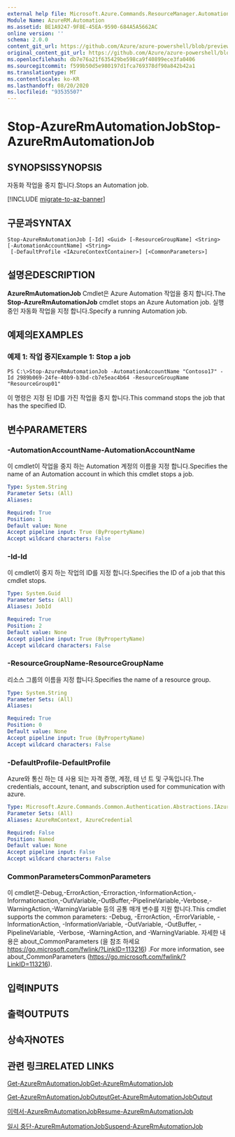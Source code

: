 ```yaml
---
external help file: Microsoft.Azure.Commands.ResourceManager.Automation.dll-Help.xml
Module Name: AzureRM.Automation
ms.assetid: BE1A9247-9F8E-45EA-9590-684A5A5662AC
online version: ''
schema: 2.0.0
content_git_url: https://github.com/Azure/azure-powershell/blob/preview/src/ResourceManager/Automation/Commands.Automation/help/Stop-AzureRMAutomationJob.md
original_content_git_url: https://github.com/Azure/azure-powershell/blob/preview/src/ResourceManager/Automation/Commands.Automation/help/Stop-AzureRMAutomationJob.md
ms.openlocfilehash: db7e76a21f635429be598ca9f40899ece3fa0406
ms.sourcegitcommit: f599b50d5e980197d1fca769378df90a842b42a1
ms.translationtype: MT
ms.contentlocale: ko-KR
ms.lasthandoff: 08/20/2020
ms.locfileid: "93535507"
---
```

# <span data-ttu-id="4fed8-101">Stop-AzureRmAutomationJob</span><span class="sxs-lookup"><span data-stu-id="4fed8-101">Stop-AzureRmAutomationJob</span></span>

## <span data-ttu-id="4fed8-102">SYNOPSIS</span><span class="sxs-lookup"><span data-stu-id="4fed8-102">SYNOPSIS</span></span>
<span data-ttu-id="4fed8-103">자동화 작업을 중지 합니다.</span><span class="sxs-lookup"><span data-stu-id="4fed8-103">Stops an Automation job.</span></span>

[!INCLUDE [migrate-to-az-banner](../../includes/migrate-to-az-banner.md)]

## <span data-ttu-id="4fed8-104">구문과</span><span class="sxs-lookup"><span data-stu-id="4fed8-104">SYNTAX</span></span>

```
Stop-AzureRmAutomationJob [-Id] <Guid> [-ResourceGroupName] <String> [-AutomationAccountName] <String>
 [-DefaultProfile <IAzureContextContainer>] [<CommonParameters>]
```

## <span data-ttu-id="4fed8-105">설명은</span><span class="sxs-lookup"><span data-stu-id="4fed8-105">DESCRIPTION</span></span>
<span data-ttu-id="4fed8-106">**AzureRmAutomationJob** Cmdlet은 Azure Automation 작업을 중지 합니다.</span><span class="sxs-lookup"><span data-stu-id="4fed8-106">The **Stop-AzureRmAutomationJob** cmdlet stops an Azure Automation job.</span></span>
<span data-ttu-id="4fed8-107">실행 중인 자동화 작업을 지정 합니다.</span><span class="sxs-lookup"><span data-stu-id="4fed8-107">Specify a running Automation job.</span></span>

## <span data-ttu-id="4fed8-108">예제의</span><span class="sxs-lookup"><span data-stu-id="4fed8-108">EXAMPLES</span></span>

### <span data-ttu-id="4fed8-109">예제 1: 작업 중지</span><span class="sxs-lookup"><span data-stu-id="4fed8-109">Example 1: Stop a job</span></span>
```
PS C:\>Stop-AzureRmAutomationJob -AutomationAccountName "Contoso17" -Id 2989b069-24fe-40b9-b3bd-cb7e5eac4b64 -ResourceGroupName "ResourceGroup01"
```

<span data-ttu-id="4fed8-110">이 명령은 지정 된 ID를 가진 작업을 중지 합니다.</span><span class="sxs-lookup"><span data-stu-id="4fed8-110">This command stops the job that has the specified ID.</span></span>

## <span data-ttu-id="4fed8-111">변수</span><span class="sxs-lookup"><span data-stu-id="4fed8-111">PARAMETERS</span></span>

### <span data-ttu-id="4fed8-112">-AutomationAccountName</span><span class="sxs-lookup"><span data-stu-id="4fed8-112">-AutomationAccountName</span></span>
<span data-ttu-id="4fed8-113">이 cmdlet이 작업을 중지 하는 Automation 계정의 이름을 지정 합니다.</span><span class="sxs-lookup"><span data-stu-id="4fed8-113">Specifies the name of an Automation account in which this cmdlet stops a job.</span></span>

```yaml
Type: System.String
Parameter Sets: (All)
Aliases: 

Required: True
Position: 1
Default value: None
Accept pipeline input: True (ByPropertyName)
Accept wildcard characters: False
```

### <span data-ttu-id="4fed8-114">-Id</span><span class="sxs-lookup"><span data-stu-id="4fed8-114">-Id</span></span>
<span data-ttu-id="4fed8-115">이 cmdlet이 중지 하는 작업의 ID를 지정 합니다.</span><span class="sxs-lookup"><span data-stu-id="4fed8-115">Specifies the ID of a job that this cmdlet stops.</span></span>

```yaml
Type: System.Guid
Parameter Sets: (All)
Aliases: JobId

Required: True
Position: 2
Default value: None
Accept pipeline input: True (ByPropertyName)
Accept wildcard characters: False
```

### <span data-ttu-id="4fed8-116">-ResourceGroupName</span><span class="sxs-lookup"><span data-stu-id="4fed8-116">-ResourceGroupName</span></span>
<span data-ttu-id="4fed8-117">리소스 그룹의 이름을 지정 합니다.</span><span class="sxs-lookup"><span data-stu-id="4fed8-117">Specifies the name of a resource group.</span></span>

```yaml
Type: System.String
Parameter Sets: (All)
Aliases: 

Required: True
Position: 0
Default value: None
Accept pipeline input: True (ByPropertyName)
Accept wildcard characters: False
```

### <span data-ttu-id="4fed8-118">-DefaultProfile</span><span class="sxs-lookup"><span data-stu-id="4fed8-118">-DefaultProfile</span></span>
<span data-ttu-id="4fed8-119">Azure와 통신 하는 데 사용 되는 자격 증명, 계정, 테 넌 트 및 구독입니다.</span><span class="sxs-lookup"><span data-stu-id="4fed8-119">The credentials, account, tenant, and subscription used for communication with azure.</span></span>

```yaml
Type: Microsoft.Azure.Commands.Common.Authentication.Abstractions.IAzureContextContainer
Parameter Sets: (All)
Aliases: AzureRmContext, AzureCredential

Required: False
Position: Named
Default value: None
Accept pipeline input: False
Accept wildcard characters: False
```

### <span data-ttu-id="4fed8-120">CommonParameters</span><span class="sxs-lookup"><span data-stu-id="4fed8-120">CommonParameters</span></span>
<span data-ttu-id="4fed8-121">이 cmdlet은-Debug,-ErrorAction,-Erroraction,-InformationAction,-Informationaction,-OutVariable,-OutBuffer,-PipelineVariable,-Verbose,-WarningAction,-WarningVariable 등의 공통 매개 변수를 지원 합니다.</span><span class="sxs-lookup"><span data-stu-id="4fed8-121">This cmdlet supports the common parameters: -Debug, -ErrorAction, -ErrorVariable, -InformationAction, -InformationVariable, -OutVariable, -OutBuffer, -PipelineVariable, -Verbose, -WarningAction, and -WarningVariable.</span></span> <span data-ttu-id="4fed8-122">자세한 내용은 about_CommonParameters (을 참조 하세요 https://go.microsoft.com/fwlink/?LinkID=113216) .</span><span class="sxs-lookup"><span data-stu-id="4fed8-122">For more information, see about_CommonParameters (https://go.microsoft.com/fwlink/?LinkID=113216).</span></span>

## <span data-ttu-id="4fed8-123">입력</span><span class="sxs-lookup"><span data-stu-id="4fed8-123">INPUTS</span></span>

## <span data-ttu-id="4fed8-124">출력</span><span class="sxs-lookup"><span data-stu-id="4fed8-124">OUTPUTS</span></span>

## <span data-ttu-id="4fed8-125">상속자</span><span class="sxs-lookup"><span data-stu-id="4fed8-125">NOTES</span></span>

## <span data-ttu-id="4fed8-126">관련 링크</span><span class="sxs-lookup"><span data-stu-id="4fed8-126">RELATED LINKS</span></span>

[<span data-ttu-id="4fed8-127">Get-AzureRmAutomationJob</span><span class="sxs-lookup"><span data-stu-id="4fed8-127">Get-AzureRmAutomationJob</span></span>](./Get-AzureRMAutomationJob.md)

[<span data-ttu-id="4fed8-128">Get-AzureRmAutomationJobOutput</span><span class="sxs-lookup"><span data-stu-id="4fed8-128">Get-AzureRmAutomationJobOutput</span></span>](./Get-AzureRMAutomationJobOutput.md)

[<span data-ttu-id="4fed8-129">이력서-AzureRmAutomationJob</span><span class="sxs-lookup"><span data-stu-id="4fed8-129">Resume-AzureRmAutomationJob</span></span>](./Resume-AzureRMAutomationJob.md)

[<span data-ttu-id="4fed8-130">일시 중단-AzureRmAutomationJob</span><span class="sxs-lookup"><span data-stu-id="4fed8-130">Suspend-AzureRmAutomationJob</span></span>](./Suspend-AzureRMAutomationJob.md)


